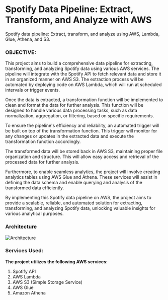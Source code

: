 # Spotify Data Pipeline: Extract, Transform, and Analyze with AWS
Spotify data pipeline: Extract, transform, and analyze using AWS, Lambda, Glue, Athena, and S3.


### OBJECTIVE:
This project aims to build a comprehensive data pipeline for extracting, transforming, and analyzing Spotify data using various AWS services. The pipeline will integrate with the Spotify API to fetch relevant data and store it in an organized manner on AWS S3. The extraction process will be automated by deploying code on AWS Lambda, which will run at scheduled intervals or trigger events.

Once the data is extracted, a transformation function will be implemented to clean and format the data for further analysis. This function will be designed to handle various data processing tasks, such as data normalization, aggregation, or filtering, based on specific requirements.

To ensure the pipeline's efficiency and reliability, an automated trigger will be built on top of the transformation function. This trigger will monitor for any changes or updates in the extracted data and execute the transformation function accordingly.

The transformed data will be stored back in AWS S3, maintaining proper file organization and structure. This will allow easy access and retrieval of the processed data for further analysis.

Furthermore, to enable seamless analytics, the project will involve creating analytics tables using AWS Glue and Athena. These services will assist in defining the data schema and enable querying and analysis of the transformed data efficiently.

By implementing this Spotify data pipeline on AWS, the project aims to provide a scalable, reliable, and automated solution for extracting, transforming, and analyzing Spotify data, unlocking valuable insights for various analytical purposes.

### Architecture
![Architecture](https://github.com/darshilparmar/dataengineering-youtube-analysis-project/blob/main/architecture.jpeg)


### Services Used:
**The project utilizes the following AWS services:**

1. Spotify API
2. AWS Lambda
3. AWS S3 (Simple Storage Service)
4. AWS Glue
5. Amazon Athena
